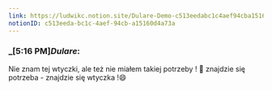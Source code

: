 ```yaml
---
link: https://ludwikc.notion.site/Dulare-Demo-c513eedabc1c4aef94cba15160d4a73a
notionID: c513eeda-bc1c-4aef-94cb-a15160d4a73a
---
```

### _[5:16 PM]_Dulare_:
Nie znam tej wtyczki, ale też nie miałem takiej potrzeby ! 🙂
znajdzie się potrzeba - znajdzie się wtyczka !😄

